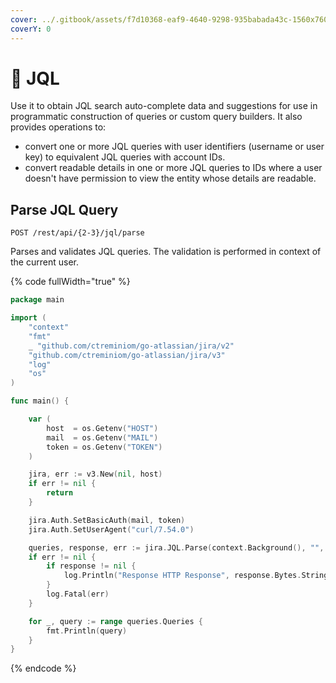```yaml
---
cover: ../.gitbook/assets/f7d10368-eaf9-4640-9298-935babada43c-1560x760.jpeg
coverY: 0
---
```


# 🔩 JQL

Use it to obtain JQL search auto-complete data and suggestions for use in programmatic construction of queries or custom query builders. It also provides operations to:

* convert one or more JQL queries with user identifiers (username or user key) to equivalent JQL queries with account IDs.
* convert readable details in one or more JQL queries to IDs where a user doesn't have permission to view the entity whose details are readable.

## Parse JQL Query

`POST /rest/api/{2-3}/jql/parse`

Parses and validates JQL queries. The validation is performed in context of the current user.

{% code fullWidth="true" %}
```go
package main

import (
	"context"
	"fmt"
	_ "github.com/ctreminiom/go-atlassian/jira/v2"
	"github.com/ctreminiom/go-atlassian/jira/v3"
	"log"
	"os"
)

func main() {

	var (
		host  = os.Getenv("HOST")
		mail  = os.Getenv("MAIL")
		token = os.Getenv("TOKEN")
	)

	jira, err := v3.New(nil, host)
	if err != nil {
		return
	}

	jira.Auth.SetBasicAuth(mail, token)
	jira.Auth.SetUserAgent("curl/7.54.0")

	queries, response, err := jira.JQL.Parse(context.Background(), "", []string{"project = KP"})
	if err != nil {
		if response != nil {
			log.Println("Response HTTP Response", response.Bytes.String())
		}
		log.Fatal(err)
	}

	for _, query := range queries.Queries {
		fmt.Println(query)
	}
}
```
{% endcode %}
